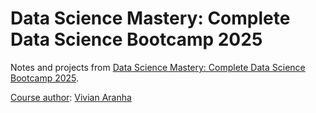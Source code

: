# Data Science Mastery: Complete Data Science Bootcamp 2025

Notes and projects from [Data Science Mastery: Complete Data Science Bootcamp 2025](https://www.udemy.com/course/data-science-mastery-complete-data-science-bootcamp-2025).

<ins>Course author</ins>: [Vivian Aranha](https://www.udemy.com/user/vivianaranha/)